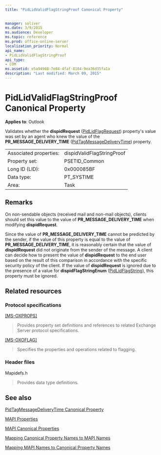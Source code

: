 ```yaml
---
title: "PidLidValidFlagStringProof Canonical Property"
 
 
manager: soliver
ms.date: 3/9/2015
ms.audience: Developer
ms.topic: reference
ms.prod: office-online-server
localization_priority: Normal
api_name:
- PidLidValidFlagStringProof
api_type:
- COM
ms.assetid: e5a94968-7e84-4faf-8104-9ea36d35fa1a
description: "Last modified: March 09, 2015"
---
```


# PidLidValidFlagStringProof Canonical Property

  
  
**Applies to**: Outlook 
  
Validates whether the **dispidRequest** ([PidLidFlagRequest](pidlidflagrequest-canonical-property.md)) property's value was set by an agent who knew the value of the **PR_MESSAGE_DELIVERY_TIME** ([PidTagMessageDeliveryTime](pidtagmessagedeliverytime-canonical-property.md)) property.
  
|||
|:-----|:-----|
|Associated properties:  <br/> |dispidValidFlagStringProof  <br/> |
|Property set:  <br/> |PSETID_Common  <br/> |
|Long ID (LID):  <br/> |0x000085BF  <br/> |
|Data type:  <br/> |PT_SYSTIME  <br/> |
|Area:  <br/> |Task  <br/> |
   
## Remarks

On non-sendable objects (received mail and non-mail objects), clients should set this value to the value of **PR_MESSAGE_DELIVERY_TIME** when modifying **dispidRequest**.
  
Since the value of **PR_MESSAGE_DELIVERY_TIME** cannot be predicted by the sender, if the value of this property is equal to the value of **PR_MESSAGE_DELIVERY_TIME**, it is reasonably certain that the value of **dispidRequest** did not originate from the sender of the message. A client can decide how to present the value of **dispidRequest** to the end user based on the result of this comparison in accordance with the specific security policy of the client. If the value of **dispidRequest** is ignored due to the presence of a value for **dispidFlagStringEnum** ([PidLidFlagString](pidlidflagstring-canonical-property.md)), this property must be ignored.
  
## Related resources

### Protocol specifications

[[MS-OXPROPS]](http://msdn.microsoft.com/library/f6ab1613-aefe-447d-a49c-18217230b148%28Office.15%29.aspx)
  
> Provides property set definitions and references to related Exchange Server protocol specifications.
    
[[MS-OXOFLAG]](http://msdn.microsoft.com/library/f1e50be4-ed30-4c2a-b5cb-8ff3aaaf9b91%28Office.15%29.aspx)
  
> Specifies the properties and operations related to flagging.
    
### Header files

Mapidefs.h
  
> Provides data type definitions.
    
## See also



[PidTagMessageDeliveryTime Canonical Property](pidtagmessagedeliverytime-canonical-property.md)


[MAPI Properties](mapi-properties.md)
  
[MAPI Canonical Properties](mapi-canonical-properties.md)
  
[Mapping Canonical Property Names to MAPI Names](mapping-canonical-property-names-to-mapi-names.md)
  
[Mapping MAPI Names to Canonical Property Names](mapping-mapi-names-to-canonical-property-names.md)

